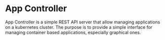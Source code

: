 App Controller
================

App Controller is a simple REST API server that allow managing applications on
a kubernetes cluster. The purpose is to provide a simple interface for managing
container based applications, especially graphical ones.
